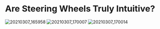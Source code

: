 # Are Steering Wheels Truly Intuitive?
![20210307_165958](https://user-images.githubusercontent.com/14100088/110268184-1deef480-7f76-11eb-9fa5-99a781b1a9c4.jpg)
![20210307_170007](https://user-images.githubusercontent.com/14100088/110268177-1a5b6d80-7f76-11eb-8600-c73be3bbdaac.jpg)
![20210307_170014](https://user-images.githubusercontent.com/14100088/110268215-2d6e3d80-7f76-11eb-83aa-79f990844b08.jpg)

